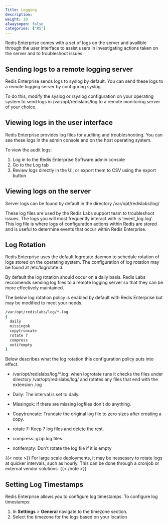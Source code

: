```yaml
---
Title: Logging
description:
weight: 10
alwaysopen: false
categories: ["RS"]
---
```


Redis Enterprise comes with a set of logs on the server and availible through the user interface to assist users in investigating actions taken on the server and to troubleshoot issues.

## Sending logs to a remote logging server
Redis Enterprise sends logs to syslog by default. You can send these  logs to a remote logging server by configuring syslog. 

To do this, modify the syslog or rsyslog configuration on your operating system to send logs in /var/opt/redislabs/log to a remote monitoring server of your choice.


## Viewing logs in the user interface
Redis Enterprise provides log files for auditing and troubleshooting. You can see these logs in the admin console and on the host operating system.

To view the audit logs:

1. Log in to the Redis Enterprise Software admin console
1. Go to the Log tab
1. Review logs directly in the UI, or export them to CSV using the export button

## Viewing logs on the server

Server logs can be found by default in the directory /var/opt/redislabs/log/

These log files are used by the Redis Labs support team to troubleshoot issues. The logs you will most frequently interact with is 'event_log.log'. This log file is where logs of configuration actions within Redis are stored and is useful to determine events that occur within Redis Enterprise.

## Log Rotation

Redis Enterprise uses the default logrotate daemon to schedule rotation of logs stored on the operating system. The configuration of log rotation may be found at /etc/logrotate.d.

By default the log rotation should occur on a daily basis. Redis Labs reccomends sending log files to a remote logging server so that they can be more effectively maintained.

The below log rotation policy is enabled by default with Redis Enterprise but may be modified to meet your needs. 

```sh
/var/opt/redislabs/log/*.log
{ 
  daily
  missingok
  copytruncate
  rotate 7
  compress
  notifempty
}
```

Below describes what the log rotation this configuration policy puts into effect.

- /var/opt/redislabs/log/*.log: when logrotate runs it checks the files under directory /var/opt/redislabs/log/ and rotates any files that end with the extension .log

- Daily: The interval is set to daily.

- Missingok: If there are missing logfiles don't do anything.

- Copytruncate: Truncate the original log file to zero sizes after creating a copy.

- rotate 7: Keep 7 log files and delete the rest.

- compress: gzip log files.

- notifempty: Don't rotate the log file if it is empty

{{< note >}}
For large scale deployments, it may be nessesary to rotate logs at quicker intervals, such as hourly. This can be done through a cronjob or external vendor solutions.
{{< /note >}}

## Setting Log Timestamps

Redis Enterprise allows you to configure log timestamps. To configure log timestamps:

1. In **Settings** > **General** navigate to the timezone section.
1. Select the timezone for the logs based on your location

